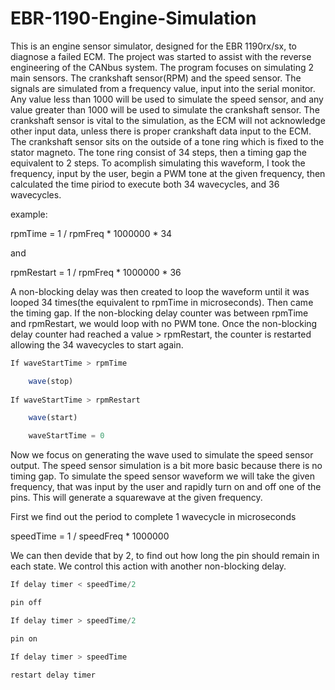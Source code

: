 # EBR-1190-Engine-Simulation
This is an engine sensor simulator, designed for the EBR 1190rx/sx, to diagnose a failed ECM. The project was started to assist with the reverse engineering of the CANbus system. The program focuses on simulating 2 main sensors. The crankshaft sensor(RPM) and the speed sensor. The signals are simulated from a frequency value, input into the serial monitor. Any value less than 1000 will be used to simulate the speed sensor, and any value greater than 1000 will be used to simulate the crankshaft sensor. The crankshaft sensor is vital to the simulation, as the ECM will not acknowledge other input data, unless there is proper crankshaft data input to the ECM. The crankshaft sensor sits on the outside of a tone ring which is fixed to the stator magneto. The tone ring consist of 34 steps, then a timing gap the equivalent to 2 steps. To acomplish simulating this waveform, I took the frequency, input by the user, begin a PWM tone at the given frequency, then calculated the time piriod to execute both 34 wavecycles, and 36 wavecycles.

example:

rpmTime = 1 / rpmFreq * 1000000 * 34

and

rpmRestart = 1 / rpmFreq * 1000000 * 36

A non-blocking delay was then created to loop the waveform until it was looped 34 times(the equivalent to rpmTime in microseconds). Then came the timing gap. If the non-blocking delay counter was between rpmTime and rpmRestart, we would loop with no PWM tone. Once the non-blocking delay counter had reached a value > rpmRestart, the counter is restarted allowing the 34 wavecycles to start again.
```javascript
If waveStartTime > rpmTime

	wave(stop)
	
If waveStartTime > rpmRestart

	wave(start)

	waveStartTime = 0
```
Now we focus on generating the wave used to simulate the speed sensor output. The speed sensor simulation is a bit more basic because there is no timing gap. To simulate the speed sensor waveform we will take the given frequency, that was input by the user and rapidly turn on and off one of the pins. This will generate a squarewave at the given frequency.

First we find out the period to complete 1 wavecycle in microseconds

speedTime = 1 / speedFreq * 1000000

We can then devide that by 2, to find out how long the pin should remain in each state. We control this action with another non-blocking delay. 
```javascript
If delay timer < speedTime/2 

pin off

If delay timer > speedTime/2

pin on

If delay timer > speedTime

restart delay timer
```
